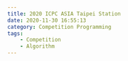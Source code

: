 ```yaml
---
title: 2020 ICPC ASIA Taipei Station
date: 2020-11-30 16:55:13
category: Competition Programming
tags: 
    - Competition
    - Algorithm 
---
```

